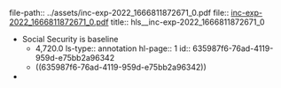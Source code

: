file-path:: ../assets/inc-exp-2022_1666811872671_0.pdf
file:: [inc-exp-2022_1666811872671_0.pdf](../assets/inc-exp-2022_1666811872671_0.pdf)
title:: hls__inc-exp-2022_1666811872671_0

- Social Security is baseline
	- 4,720.0
	  ls-type:: annotation
	  hl-page:: 1
	  id:: 635987f6-76ad-4119-959d-e75bb2a96342
	- ((635987f6-76ad-4119-959d-e75bb2a96342))
-